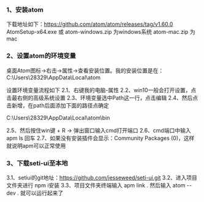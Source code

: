 ### 1、安装atom

下载地址如下：https://github.com/atom/atom/releases/tag/v1.60.0
AtomSetup-x64.exe 或 atom-windows.zip 为windows系统
atom-mac.zip 为mac

### 2、设置atom的环境变量

桌面Atom图标→右击→属性→查看安装位置。我的安装位置是在：C:\Users\28329\AppData\Local\atom

设置环境变量流程如下
2.1、右键我的电脑-属性
2.2、win10一般会打开设置，点击最右侧的高级系统设置
2.3、环境变量选中Path这一行，点击编辑
2.4、然后点击新增，在path后面添加下面的路径点确定

C:\Users\28329\AppData\Local\atom\bin

2.5、然后按住win键 + R -> 弹出窗口输入cmd打开端口
2.6、cmd端口中输入 apm ls 回车
2.7、如果没有安装插件会显示：Community Packages (0)，这样就说明apm可以正常使用

### 3、下载seti-ui至本地
3.1、setiui的git地址：https://github.com/jesseweed/seti-ui.git
3.2、进入项目文件夹进行 npm i安装
3.3、项目文件夹终端输入 apm link . 然后输入 atom --dev . 就可以运行起来了







